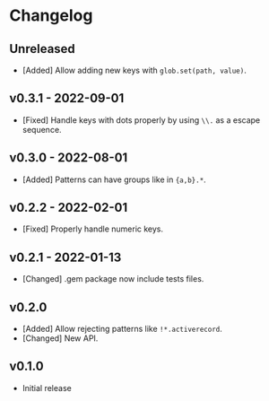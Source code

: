 # Changelog

<!--
Prefix your message with one of the following:

- [Added] for new features.
- [Changed] for changes in existing functionality.
- [Deprecated] for soon-to-be removed features.
- [Removed] for now removed features.
- [Fixed] for any bug fixes.
- [Security] in case of vulnerabilities.
-->

## Unreleased

- [Added] Allow adding new keys with `glob.set(path, value)`.

## v0.3.1 - 2022-09-01

- [Fixed] Handle keys with dots properly by using `\\.` as a escape sequence.

## v0.3.0 - 2022-08-01

- [Added] Patterns can have groups like in `{a,b}.*`.

## v0.2.2 - 2022-02-01

- [Fixed] Properly handle numeric keys.

## v0.2.1 - 2022-01-13

- [Changed] .gem package now include tests files.

## v0.2.0

- [Added] Allow rejecting patterns like `!*.activerecord`.
- [Changed] New API.

## v0.1.0

- Initial release
